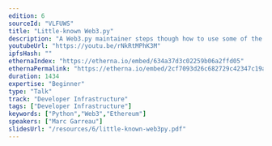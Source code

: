 ```yaml
---
edition: 6
sourceId: "VLFUWS"
title: "Little-known Web3.py"
description: "A Web3.py maintainer steps though how to use some of the lesser-known features recently released: async functionality, off-chain data lookups, plugin support and more."
youtubeUrl: "https://youtu.be/rNkRtMPhK3M"
ipfsHash: ""
ethernaIndex: "https://etherna.io/embed/634a37d3c02259b06a2ffd05"
ethernaPermalink: "https://etherna.io/embed/2cf7093d26c682729c42347c19abd62eeb4ac09377e75971ae3123430a7f4033"
duration: 1434
expertise: "Beginner"
type: "Talk"
track: "Developer Infrastructure"
tags: ["Developer Infrastructure"]
keywords: ["Python","Web3","Ethereum"]
speakers: ["Marc Garreau"]
slidesUrl: "/resources/6/little-known-web3py.pdf"
---
```

